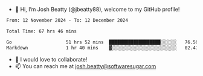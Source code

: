 - 👋 Hi, I’m Josh Beatty (@jbeatty88), welcome to my GitHub profile!

<!--START_SECTION:waka-->

```txt
From: 12 November 2024 - To: 12 December 2024

Total Time: 67 hrs 46 mins

Go                    51 hrs 52 mins  ███████████████████░░░░░░   76.56 %
Markdown              1 hr 40 mins    ▓░░░░░░░░░░░░░░░░░░░░░░░░   02.47 %
```

<!--END_SECTION:waka-->

- 💞️ I would love to collaborate!
- 📫 You can reach me at josh.beatty@softwaresugar.com

<!---
jbeatty88/jbeatty88 is a ✨ special ✨ repository because its `README.md` (this file) appears on your GitHub profile.
You can click the Preview link to take a look at your changes.
--->
